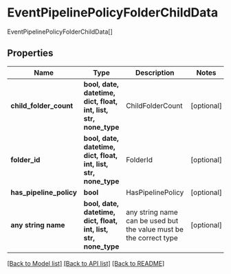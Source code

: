 # EventPipelinePolicyFolderChildData

EventPipelinePolicyFolderChildData[]

## Properties
Name | Type | Description | Notes
------------ | ------------- | ------------- | -------------
**child_folder_count** | **bool, date, datetime, dict, float, int, list, str, none_type** | ChildFolderCount | [optional] 
**folder_id** | **bool, date, datetime, dict, float, int, list, str, none_type** | FolderId | [optional] 
**has_pipeline_policy** | **bool** | HasPipelinePolicy | [optional] 
**any string name** | **bool, date, datetime, dict, float, int, list, str, none_type** | any string name can be used but the value must be the correct type | [optional]

[[Back to Model list]](../README.md#documentation-for-models) [[Back to API list]](../README.md#documentation-for-api-endpoints) [[Back to README]](../README.md)


